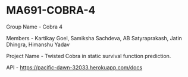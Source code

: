 # MA691-COBRA-4

Group Name - Cobra 4

Members - Kartikay Goel, Samiksha Sachdeva, AB Satyraprakash, Jatin Dhingra, Himanshu Yadav

Project Name - Twisted Cobra in static survival function prediction.

API - https://pacific-dawn-32033.herokuapp.com/docs
